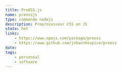 ```yaml
---
title: PreOSS.js
name: preossjs
type: commande nodejs
description: Preprocesseur CSS en JS
state: hot
links: 
	- https://www.npmjs.com/package/preoss
	- https://www.github.com/johannhospice/preoss
date:
tags: 
	- personnal
	- software
---
```

